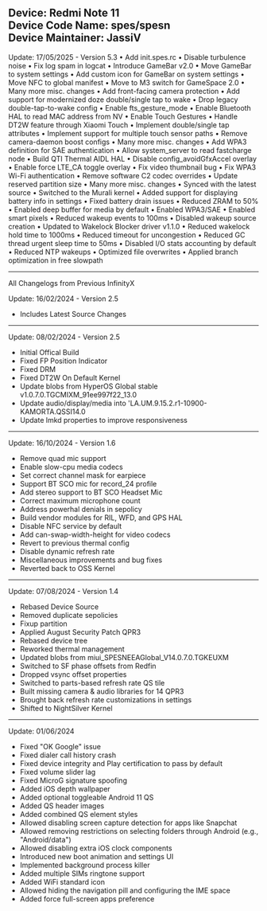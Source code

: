 Device: Redmi Note 11  
Device Code Name: spes/spesn  
Device Maintainer: JassiV
---------------------------------------------------
Update: 17/05/2025 - Version 5.3
• Add init.spes.rc
• Disable turbulence noise
• Fix log spam in logcat
• Introduce GameBar v2.0
• Move GameBar to system settings
• Add custom icon for GameBar on system settings
• Move NFC to global manifest
• Move to M3 switch for GameSpace 2.0
• Many more misc. changes
• Add front-facing camera protection
• Add support for modernized doze double/single tap to wake
• Drop legacy double-tap-to-wake config
• Enable fts_gesture_mode
• Enable Bluetooth HAL to read MAC address from NV
• Enable Touch Gestures
• Handle DT2W feature through Xiaomi Touch
• Implement double/single tap attributes
• Implement support for multiple touch sensor paths
• Remove camera-daemon boost configs
• Many more misc. changes
• Add WPA3 definition for SAE authentication
• Allow system_server to read fastcharge node
• Build QTI Thermal AIDL HAL
• Disable config_avoidGfxAccel overlay
• Enable force LTE_CA toggle overlay
• Fix video thumbnail bug
• Fix WPA3 Wi-Fi authentication
• Remove software C2 codec overrides
• Update reserved partition size
• Many more misc. changes
• Synced with the latest source
• Switched to the Murali kernel
• Added support for displaying battery info in settings
• Fixed battery drain issues
• Reduced ZRAM to 50%
• Enabled deep buffer for media by default
• Enabled WPA3/SAE
• Enabled smart pixels
• Reduced wakeup events to 100ms
• Disabled wakeup source creation
• Updated to Wakelock Blocker driver v1.1.0
• Reduced wakelock hold time to 1000ms
• Reduced timeout for uncongestion
• Reduced GC thread urgent sleep time to 50ms
• Disabled I/O stats accounting by default
• Reduced NTP wakeups
• Optimized file overwrites
• Applied branch optimization in free slowpath

---------------------------------------------------
All Changelogs from Previous InfinityX

Update: 16/02/2024 - Version 2.5

- Includes Latest Source Changes

---------------------------------------------------

Update: 08/02/2024 - Version 2.5

- Initial Offical Build 
- Fixed FP Position Indicator 
- Fixed DRM
- Fixed DT2W On Default Kernel 
- Update blobs from HyperOS Global stable v1.0.7.0.TGCMIXM_91ee997f22_13.0
- Update audio/display/media into 'LA.UM.9.15.2.r1-10900-KAMORTA.QSSI14.0
- Update lmkd properties to improve responsiveness

---------------------------------------------------

Update: 16/10/2024 - Version 1.6  
- Remove quad mic support  
- Enable slow-cpu media codecs  
- Set correct channel mask for earpiece  
- Support BT SCO mic for record_24 profile  
- Add stereo support to BT SCO Headset Mic  
- Correct maximum microphone count  
- Address powerhal denials in sepolicy  
- Build vendor modules for RIL, WFD, and GPS HAL  
- Disable NFC service by default  
- Add can-swap-width-height for video codecs  
- Revert to previous thermal config  
- Disable dynamic refresh rate  
- Miscellaneous improvements and bug fixes  
- Reverted back to OSS Kernel  

---------------------------------------------------

Update: 07/08/2024 - Version 1.4  
- Rebased Device Source  
- Removed duplicate sepolicies  
- Fixup partition  
- Applied August Security Patch QPR3  
- Rebased device tree  
- Reworked thermal management  
- Updated blobs from miui_SPESNEEAGlobal_V14.0.7.0.TGKEUXM  
- Switched to SF phase offsets from Redfin  
- Dropped vsync offset properties  
- Switched to parts-based refresh rate QS tile  
- Built missing camera & audio libraries for 14 QPR3  
- Brought back refresh rate customizations in settings  
- Shifted to NightSilver Kernel  

---------------------------------------------------

Update: 01/06/2024  
- Fixed "OK Google" issue  
- Fixed dialer call history crash  
- Fixed device integrity and Play certification to pass by default  
- Fixed volume slider lag  
- Fixed MicroG signature spoofing  
- Added iOS depth wallpaper  
- Added optional toggleable Android 11 QS  
- Added QS header images  
- Added combined QS element styles  
- Allowed disabling screen capture detection for apps like Snapchat  
- Allowed removing restrictions on selecting folders through Android (e.g., "Android/data")  
- Allowed disabling extra iOS clock components  
- Introduced new boot animation and settings UI  
- Implemented background process killer  
- Added multiple SIMs ringtone support  
- Added WiFi standard icon  
- Allowed hiding the navigation pill and configuring the IME space  
- Added force full-screen apps preference  
